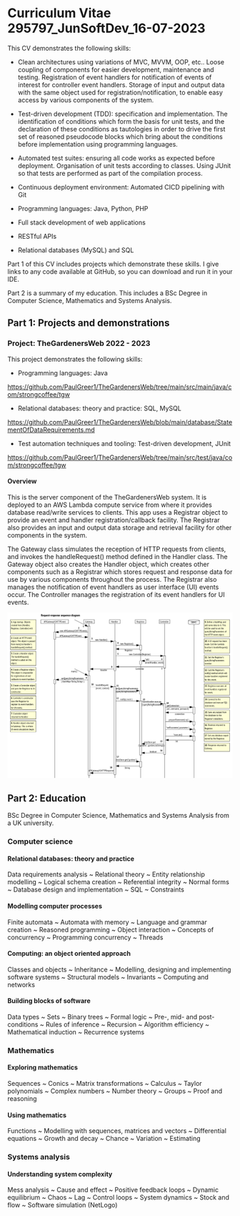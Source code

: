 # Curriculum Vitae 295797_JunSoftDev_16-07-2023

This CV demonstrates the following skills:

- Clean architectures using variations of MVC, MVVM, OOP, etc.. Loose coupling of components for easier development, maintenance and testing. Registration of event handlers for notification of events of interest for controller event handlers. Storage of input and output data with the same object used for registration/notification, to enable easy access by various components of the system.

- Test-driven development (TDD): specification and implementation. The identification of conditions which form the basis for unit tests, and the declaration of these conditions as tautologies in order to drive the first set of reasoned pseudocode blocks which bring about the conditions before implementation using programming languages.

- Automated test suites: ensuring all code works as expected before deployment. Organisation of unit tests according to classes. Using JUnit so that tests are performed as part of the compilation process.

- Continuous deployment environment: Automated CICD pipelining with Git

- Programming languages: Java, Python, PHP

- Full stack development of web applications

- RESTful APIs

- Relational databases (MySQL) and SQL

Part 1 of this CV includes projects which demonstrate these skills. I give links to any code available at GitHub, so you can download and run it in your IDE.

Part 2 is a summary of my education. This includes a BSc Degree in Computer Science, Mathematics and Systems Analysis.

## Part 1: Projects and demonstrations









### Project: TheGardenersWeb 2022 - 2023

This project demonstrates the following skills:

- Programming languages: Java

https://github.com/PaulGreer1/TheGardenersWeb/tree/main/src/main/java/com/strongcoffee/tgw

- Relational databases: theory and practice: SQL, MySQL

https://github.com/PaulGreer1/TheGardenersWeb/blob/main/database/StatementOfDataRequirements.md

- Test automation techniques and tooling: Test-driven development, JUnit

https://github.com/PaulGreer1/TheGardenersWeb/tree/main/src/test/java/com/strongcoffee/tgw

#### Overview

This is the server component of the TheGardenersWeb system. It is deployed to an AWS Lambda compute service from where it provides database read/write services to clients. This app uses a Registrar object to provide an event and handler registration/callback facility. The Registrar also provides an input and output data storage and retrieval facility for other components in the system.

The Gateway class simulates the reception of HTTP requests from clients, and invokes the handleRequest() method defined in the Handler class. The Gateway object also creates the Handler object, which creates other components such as a Registrar which stores request and response data for use by various components throughout the process. The Registrar also manages the notification of event handlers as user interface (UI) events occur. The Controller manages the registration of its event handlers for UI events.

![](https://github.com/PaulGreer1/TheGardenersWeb/blob/main/REQUEST_RESPONSE_SEQUENCE_DIAGRAM.png)














## Part 2: Education

BSc Degree in Computer Science, Mathematics and Systems Analysis from a UK university.

### Computer science

#### Relational databases: theory and practice

Data requirements analysis ~ Relational theory ~ Entity relationship modelling ~ Logical schema creation ~ Referential integrity ~ Normal forms ~ Database design and implementation ~ SQL ~ Constraints

#### Modelling computer processes

Finite automata ~ Automata with memory ~ Language and grammar creation ~ Reasoned programming ~ Object interaction ~ Concepts of concurrency ~ Programming concurrency ~ Threads

#### Computing: an object oriented approach

Classes and objects ~ Inheritance ~ Modelling, designing and implementing software systems ~ Structural models ~ Invariants ~ Computing and networks

#### Building blocks of software

Data types ~ Sets ~ Binary trees ~ Formal logic ~ Pre-, mid- and post-conditions ~ Rules of inference ~ Recursion ~ Algorithm efficiency ~ Mathematical induction ~ Recurrence systems

### Mathematics

#### Exploring mathematics

Sequences ~ Conics ~ Matrix transformations ~ Calculus ~ Taylor polynomials ~ Complex numbers ~ Number theory ~ Groups ~ Proof and reasoning

#### Using mathematics

Functions ~ Modelling with sequences, matrices and vectors ~ Differential equations ~ Growth and decay ~ Chance ~ Variation ~ Estimating

### Systems analysis

#### Understanding system complexity

Mess analysis ~ Cause and effect ~ Positive feedback loops ~ Dynamic equilibrium ~ Chaos ~ Lag ~ Control loops ~ System dynamics ~ Stock and flow ~ Software simulation (NetLogo)
